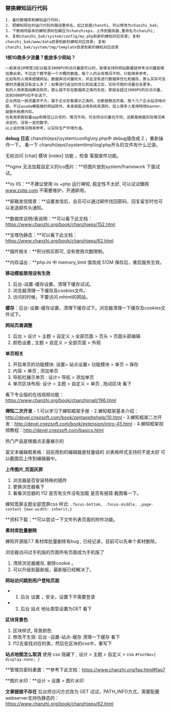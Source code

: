 ### 替换蝉知运行代码
    1. 备份数据库和蝉知运行代码;
    2. 把蝉知现在的运行代码的路径重命名，如之前是chanzhi，可以修改为chanzhi_bak;
    3. 下载相同版本的蝉知源码包解压为chanzhieps，上传到服务器,重命名为chanzhi;
    4. 复制chanzhi_bak/system/config/my.php到新的蝉知对应目录; 复制chanzhi_bak/www/data目录到新的蝉知对应目录; 复制chanzhi_bak/system/tmp/template目录到新的蝉知对应目录



**1核1G跑多少流量？能放多少网站？**
```
一般来说1M带宽1核1G每天3000PV的访问量是可以的，能够支持的网站数量就参考访问量能够估算出来。不过这个数字是一个大概的数值，每个人的业务情况不同，只能用来参考。
比如有的人用来搭建网站，数据库访问量较大，并且没有进行数据库优化和缓存，那么实际可支撑的流量就没有这么多了；如果进行适当的优化和加速之后，实际可跑的流量也会更多。
有的人用来跑纯静态网页，那么就不存在数据库之类的负担，那就会超过3000PV的日访问量，达到5000PV也不在话下。
企业网站一般流量并不大，属于企业形象展示之类的，也都是静态页面，放十几个企业站没啥问题。不过avada模板做的网站除外，本身就挺占用系统资源的，加上很多人爱用特效banner，就额外耗费内存。
也有用来跑轻量app和微信公众号的，情况不同，可支持访问量也不同，这都是根据实际情况再决定的，没有一定的数字。
以上说的情况用来参考，以实际生产环境为准。
```

**debug 日志**
chanzhi(eps)\system\config\my.php中 debug值改成 2 ，重新操作一下。
看一下 chanzhi(eps)\system\tmp\log\php开头的文件有什么记录。

无权访问 [chat] 模块 [index] 功能 ，检查 客服查件功能。

**nginx 无法加载自定义的ico图片：**将图片放到system/framework 下面试试。

**iis IIS：**不建议使用 iis +php 运行禅知, 稳定性不太好, 可以试试臻网 www.zsite.com 不需要维护，开通即用。

**邮箱发信情景：**设置发信后，会员可以通过邮件找回密码，回复留言时也可以发送邮件头通知。

**数据库说明/表说明：**可以看下此文档：https://www.chanzhi.org/book/chanzhieps/152.html

**宝塔伪静态：**可以看下此文档： https://www.chanzhi.org/book/chanzhieps/62.html

**插件相关：**积分购买即可, 没有使用次数限制。

**内存溢出：**php.ini 中 memory_limit 值改成 512M 保存后，重启服务生效。

**移动模板禁用没有生效**

1. 后台-设置-缓存设置，清理下缓存试试。
2. 浏览器清理一下缓存及cookies文件。
3. 访问的时候，不要访问.mhtml的网站。

**缓存**：后台-设置-缓存设置，清理下缓存试下。浏览器清理一下缓存及cookies文件试下。

**网站页眉调整**
1. 后台 > 设计 > 主题 > 自定义 > 全部页面 > 页头 > 页面头部编辑
2. 颜色设置 , 主题 > 自定义 > 全部页面 > 外观





**单页相关**
1. 开启单页的功能模块: 设置> 站点设置> 功能模块 > 单页 > 保存
2. 内容 > 单页 , 添加单页
3. 导航栏展示单页 : 设计> 导航 > 添加单页
4. 单页区块布局: 设计 > 主题 > 自定义 > 单页 , 拖动区块 看下

看下专业版的在线视频功能：https://www.chanzhi.org/book/chanzhimall/196.html

**禅知二次开发**
    - 1.可以学习下蝉知框架手册
    - 2.蝉知框架基本介绍：http://devel.cnezsoft.com/book/zentaophphelp/10.html
    - 3.蝉知框架二次开发：http://devel.cnezsoft.com/book/extension/intro-45.html
    - 4.蝉知框架视频教程：http://devel.cnezsoft.com/basics.html


热门产品是根据点击量展示的


富文本编辑框表格：目前用到的编辑器是轻量级的 对表格样式支持的不是太好 可以截图后上传到编辑器中。

**上传图片,页面灰屏**

1. 浏览器是否安装特殊的插件
2. 更换浏览器看下
3. 看看浏览器的 f12 是否有文件没有加载 是否有报错 截图看一下。

蝉知宽屏主题全部宽屏css 样式: `.focus-bottom, .focus-middle, .page-content {max-width: inherit;}`

**资料下载：**可以尝试一下文件列表页面的附件功能。

**素材库批量删除**

蝉知开源版7.7 素材库批量删除有bug , 已经记录，目前可以先单个素材删除。

浏览器访问过手机版的页面所有页面成为手机版了

1. 清除浏览器缓存, 删除cookie 。
2. 可以升级到最新版，最新版已经解决了。

**网站访问跳到用户登陆页面**
 - 1. 后台 设置 ，安全，设置下不需要登录
 - 2. 后台 站点 地址类型设置为GET 看下

**区块背景色**

1. 区块样式, 背景颜色
2. 修改不生效: 后台 -设置-站点-缓存 清理一下缓存 看下
3. f12去查找对应的类，然后在区块的css中，重写下

**站点地图怎么取消**
使用 css 隐藏下 , 设计 > 主题 > 自定义 > css `#footNav{ display:none; }`

**管理员密码重置：**参考下此文档：https://www.chanzhi.org/faq.html#faq7

**图片水印：**设计 > 设置 > 图片水印

**文章链接不存在**
后台把访问方式改为 GET 试试，PATH_INFO方式，需要配置webserver支持伪静态的：https://www.chanzhi.org/book/chanzhieps/62.html


